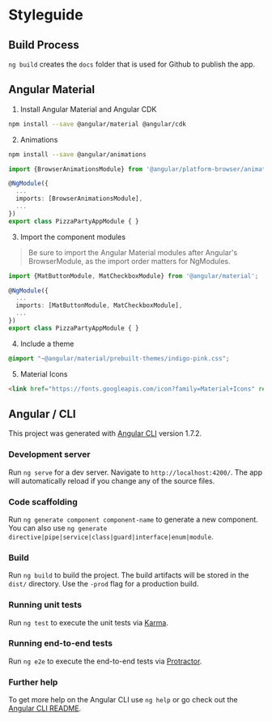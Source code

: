 # Styleguide

## Build Process

```ng build``` creates the ```docs``` folder that is used for Github to publish the app.

## Angular Material

1. Install Angular Material and Angular CDK

```bash
npm install --save @angular/material @angular/cdk
```

2. Animations

```bash
npm install --save @angular/animations
```

```ts
import {BrowserAnimationsModule} from '@angular/platform-browser/animations';

@NgModule({
  ...
  imports: [BrowserAnimationsModule],
  ...
})
export class PizzaPartyAppModule { }
```

3. Import the component modules

> Be sure to import the Angular Material modules after Angular's BrowserModule, as the import order matters for NgModules.

```ts
import {MatButtonModule, MatCheckboxModule} from '@angular/material';

@NgModule({
  ...
  imports: [MatButtonModule, MatCheckboxModule],
  ...
})
export class PizzaPartyAppModule { }
```

4. Include a theme

```scss
@import "~@angular/material/prebuilt-themes/indigo-pink.css";
```

5. Material Icons

```html
<link href="https://fonts.googleapis.com/icon?family=Material+Icons" rel="stylesheet">
```

## Angular / CLI

This project was generated with [Angular CLI](https://github.com/angular/angular-cli) version 1.7.2.

### Development server

Run `ng serve` for a dev server. Navigate to `http://localhost:4200/`. The app will automatically reload if you change any of the source files.

### Code scaffolding

Run `ng generate component component-name` to generate a new component. You can also use `ng generate directive|pipe|service|class|guard|interface|enum|module`.

### Build

Run `ng build` to build the project. The build artifacts will be stored in the `dist/` directory. Use the `-prod` flag for a production build.

### Running unit tests

Run `ng test` to execute the unit tests via [Karma](https://karma-runner.github.io).

### Running end-to-end tests

Run `ng e2e` to execute the end-to-end tests via [Protractor](http://www.protractortest.org/).

### Further help

To get more help on the Angular CLI use `ng help` or go check out the [Angular CLI README](https://github.com/angular/angular-cli/blob/master/README.md).
